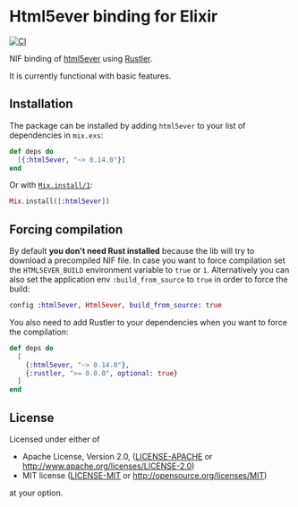 # Html5ever binding for Elixir

[![CI](https://github.com/rusterlium/html5ever_elixir/actions/workflows/ci.yml/badge.svg)](https://github.com/rusterlium/html5ever_elixir/actions/workflows/ci.yml)

NIF binding of [html5ever](https://github.com/servo/html5ever) using [Rustler](https://github.com/rusterlium/rustler).

It is currently functional with basic features.

## Installation

The package can be installed by adding `html5ever` to your list of dependencies in `mix.exs`:

```elixir
def deps do
  [{:html5ever, "~> 0.14.0"}]
end
```

Or with [`Mix.install/1`](https://hexdocs.pm/mix/Mix.html#install/2):

```elixir
Mix.install([:html5ever])
```

## Forcing compilation

By default **you don't need Rust installed** because the lib will try to download
a precompiled NIF file. In case you want to force compilation set the
`HTML5EVER_BUILD` environment variable to `true` or `1`. Alternatively you can also set the
application env `:build_from_source` to `true` in order to force the build:

```elixir
config :html5ever, Html5ever, build_from_source: true
```

You also need to add Rustler to your dependencies when you want to force
the compilation:

```elixir
def deps do
  [
    {:html5ever, "~> 0.14.0"},
    {:rustler, ">= 0.0.0", optional: true}
  ]
end
```

## License

Licensed under either of

 * Apache License, Version 2.0, ([LICENSE-APACHE](LICENSE-APACHE) or http://www.apache.org/licenses/LICENSE-2.0)
 * MIT license ([LICENSE-MIT](LICENSE-MIT) or http://opensource.org/licenses/MIT)

at your option.
